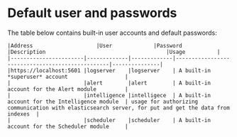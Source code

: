 Default user and passwords
==========================

The table below contains built-in user accounts and default passwords:
	
	|Address		            |User		      |Password	    |Description                                      |Usage          |
	|-----------------------|-------------|-------------|-------------------------------------------------|---------------|
	|https://localhost:5601	|logserver 	  |logserver	| A built-in *superuser* account                  |
	|			            |alert		  |alert		| A built-in account for the Alert module         |
	|			            |intelligence |intelligece	| A built-in account for the Intelligence module  | usage for authorizing communication with elasticsearch server, for put and get the data from indexes  | 
	|			            |scheduler	  |scheduler	| A built-in account for the Scheduler module     |
